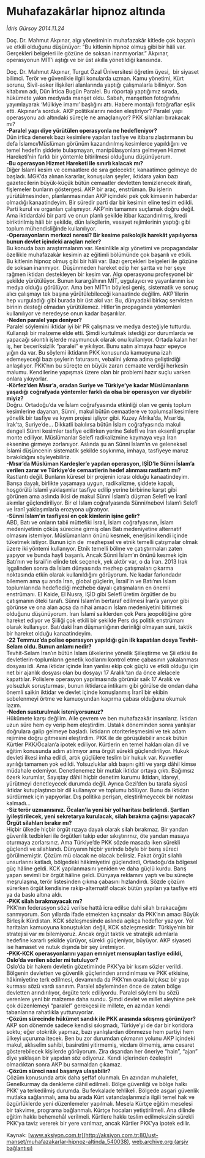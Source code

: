 # Muhafazakârlar hipnoz altında

*İdris Gürsoy 2014.11.24*

<div class="pNewsDetailMainContent" itemprop="articleBody">
 <p>
  Doç. Dr. Mahmut Akpınar, algı yönetiminin muhafazakâr kitlede çok başarılı ve etkili olduğunu düşünüyor: “Bu kitlenin hipnoz olmuş gibi bir hâli var. Gerçekleri belgeleri ile gözüne de soksan inanmıyorlar.” Akpınar, operasyonun MİT’i aştığı ve bir üst akılla yönetildiği kanısında.
 </p>
 <p>
  Doç. Dr. Mahmut Akpınar, Turgut Özal Üniversitesi öğretim üyesi,  bir siyaset bilimci. Terör ve güvenlikle ilgili konularda uzman. Kamu yönetimi, Kürt sorunu, Sivil-asker ilişkileri alanlarında yaptığı çalışmalarla biliniyor. Son kitabının adı, Dün İrtica Bugün Paralel. Bu röportajı yaptığımız sırada, hükümete yakın medyada manşet oldu. Sabah, manşetten fotoğrafını yayımlayarak ‘Mülkiye imamı’ başlığını attı. Habere montajlı fotoğraflar eşlik etti. Akpınar’a sorduk. AKP politikalarını neden eleştiriyor? Paralel yapı operasyonu adı altındaki süreçle ne amaçlanıyor? PKK silahları bırakacak mı?
  <br/>
  <strong>
   -Paralel yapı diye yürütülen operasyonla ne hedefleniyor?
  </strong>
  <br/>
  Dün irtica denerek bazı kesimlere yapılan tasfiye ve itibarsızlaştırmanın bu defa İslamcı/Müslüman görünüm kazandırılmış kesimlerce yapıldığını ve temel hedefin şiddete bulaşmayan, manipülasyonlara gelmeyen Hizmet Hareketi’nin farklı bir yöntemle bitirilmesi olduğunu düşünüyorum.
  <br/>
  <strong>
   -Bu operasyon Hizmet Hareketi ile sınırlı kalacak mı?
  </strong>
  <br/>
  Diğer İslamî kesim ve cemaatlere de sıra gelecektir, kanaatimce gelmeye de başladı. MGK’da alınan kararlar, konuşulan şeyler, iktidara yakın bazı gazetecilerin büyük-küçük bütün cemaatler devletten temizlenecek itirafı, fişlemeler bunların göstergesi. AKP bir araç, enstrüman. Bu işlerin yürütülmesinden, planlanmasından AKP içindeki pek çok kimsenin haberdar olmadığı kanaatindeyim. Bir süredir parti dar bir kesimin eline teslim edildi. Parti kurul ve organları çalışmıyor. AKP’nin tamamını suçlamak doğru değil. Ama iktidardaki bir parti ve onun planlı şekilde itibar kazandırılmış, kredi biriktirilmiş hâli bir şekilde, dün laikçilerin, vesayet rejimlerinin yaptığı gibi toplum mühendisliğinde kullanılıyor.
  <br/>
  <strong>
   -Operasyonların merkezi neresi? Bir kesime psikolojik harekât yapılıyorsa bunun devlet içindeki araçları neler?
  </strong>
  <br/>
  Bu konuda bazı araştırmalarım var. Kesinlikle algı yönetimi ve propagandalar özellikle muhafazakâr kesimin az eğitimli bölümünde çok başarılı ve etkili. Bu kitlenin hipnoz olmuş gibi bir hâli var. Bazı gerçekleri belgeleri ile gözüne de soksan inanmıyor.  Düşünmeden hareket edip her şartta ve her şeye rağmen iktidarı destekleyen bir kesim var. Algı operasyonu profesyonel bir şekilde yürütülüyor. Bunun karargâhının MİT, uygulayıcı ve yayanlarının ise medya olduğu görülüyor. Ama ben MİT’in böylesi geniş, sistematik ve sonuç alıcı çalışmayı tek başına yürütülebileceği kanaatinde değilim. AKP’lilerin hep vurguladığı gibi burada bir üst akıl var. Bu, dünyadaki birkaç servisten birinin desteği olmadan yürütülemez. Hitler’in propaganda yöntemleri kullanılıyor ve neredeyse onun kadar başarılılar.
  <br/>
  <strong>
   -Neden paralel yapı deniyor?
  </strong>
  <br/>
  Paralel söylemini iktidar iyi bir PR çalışması ve medya desteğiyle tutturdu. Kullanışlı bir malzeme elde etti. Şimdi kurtulmak istediği zor durumlarda ve yapacağı sıkıntılı işlerde maymuncuk olarak onu kullanıyor. Ortada kalan her iş, her beceriksizlik “paralel” e yıkılıyor. Bunu satın almaya hazır epeyce yığın da var. Bu söylemi iktidarın PKK konusunda kamuoyuna izah edemeyeceği bazı şeylerin faturasını, vebalini yıkma adına geliştirdiği anlaşılıyor. PKK’nın bu süreçte en büyük zararı cemaate verdiği herkesin malumu. Kendilerine yapışmak üzere olan bir problemi hazır suçlu varken onlara yıkıyorlar.
  <br/>
  <strong>
   -Körfez’den Mısır’a, oradan Suriye ve Türkiye’ye kadar Müslümanların yaşadığı coğrafyada yöntemler farklı da olsa bir operasyon var diyebilir miyiz?
  </strong>
  <br/>
  Doğru. Ortadoğu’da ve İslam coğrafyasında etkinliği olan ve geniş toplum kesimlerine dayanan, Sünni, makul bütün cemaatlere ve toplumsal kesimlere yönelik bir tasfiye ve kıyım projesi işliyor gibi. Kuzey Afrika’da, Mısır’da, Irak’ta, Suriye’de... Dikkatli bakılırsa bütün İslam coğrafyasında makul dengeli Sünni kesimler tasfiye edilirken yerine Selefî ve İran eksenli gruplar monte ediliyor. Müslümanlar Selefî radikalizmine kaymaya veya İran eksenine girmeye zorlanıyor. Aslında şu an Sünni İslam’ın ve geleneksel İslamî düşüncenin sistematik şekilde soykırıma, imhaya, tasfiyeye maruz bırakıldığını söyleyebiliriz.
  <br/>
  <strong>
   -Mısır’da Müslüman Kardeşler’e yapılan operasyon, IŞİD’le Sünni İslam’a verilen zarar ve Türkiye’de cemaatlerin hedef alınması rastlantı mı?
  </strong>
  <br/>
  Rastlantı değil. Bunların küresel bir projenin icrası olduğu kanaatindeyim. Barışa dayalı, birlikte yaşamaya uygun, radikalizme, şiddete kapalı, hoşgörülü İslamî yaklaşımlar tasfiye edilip yerine birbirine karşıt gibi görünen ama aslında ikisi de makul Sünni İslam’a düşman Selefî ve İranî akımlar güçlendiriliyor. Bir el İslam coğrafyasında Sünni/nebevi İslam’ı Selefî ve İranî yaklaşımlarla erozyona uğratıyor.
  <br/>
  <strong>
   -Sünni İslam’ın tasfiyesi en çok kimlerin işine gelir?
  </strong>
  <br/>
  ABD, Batı ve onların tabii müttefiki İsrail, İslam coğrafyasının, İslam medeniyetinin çöküş sürecine girmiş olan Batı medeniyetine alternatif olmasını istemiyor. Müslümanların önünü kesmek, enerjisini kendi içinde tüketmek istiyor. Bunun için de  mezhepsel ve etnik temelli çatışmalar olmak üzere iki yöntemi kullanıyor. Etnik temelli bölme ve çatıştırmaları zaten yapıyor ve bunda hayli başarılı. Ancak Sünni İslam’ın önünü kesmek için Batı’nın ve İsrail’in elinde tek seçenek, yek aktör var, o da İran. 2013 Irak işgalinden sonra da İslam dünyasında mezhep çatışmaları çıkarma noktasında etkin olarak kullanıldığını görüyorum. Ne kadar farkındadır bilemem ama şu anda İran, global güçlerin, İsrail’in ve Batı’nın İslam toplumlarında hedeflediği mezhebe dayalı çatışmaların en önemli enstrümanı. El Kaide, El Nusra, IŞİD gibi Selefî üretim örgütler de bu çatışmanın öteki tarafı. Sünni İslam’ın bertaraf edilmesi İran’a yarıyor gibi görünse ve ona alan açsa da nihai amacın İslam medeniyetini bitirmek olduğunu düşünüyorum. İran İslamî saiklerden çok Pers jeopolitiğine göre hareket ediyor ve Şiiliği çok etkili bir şekilde Pers dış politik enstrümanı olarak kullanıyor. Batı’daki İran düşmanlığının derinliği olmayan suni, taktik bir hareket olduğu kanaatindeyim.
  <br/>
  <strong>
   -22 Temmuz’da polise operasyon yapıldığı gün ilk kapatılan dosya Tevhit-Selam oldu. Bunun anlamı nedir?
  </strong>
  <br/>
  Tevhit-Selam İran’ın bütün İslam ülkelerine yönelik Şiileştirme ve Şii etkisi ile devletlerin-toplumların genetik kodlarını kontrol etme çabasının yakalanması dosyası idi. Ama iktidar içinde İran yanlısı ekip çok güçlü ve etkili olduğu için net bir ajanlık dosyası olan bu dosyayı 17 Aralık’tan da önce alelacele kapattılar. Polislere operasyon yapılmasında görünür saik 17 Aralık ve yolsuzluk soruşturması, bunun iktidarca intikamı gibi görülse de ondan daha önemli saikin iktidar ve devlet içinde konuşlanmış İranî bir ekibin sobelenmeyi örtme ve kamuoyundan kaçırma çabası olduğunu okumak lazım.
  <br/>
  <strong>
   -Neden susturulmak isteniyorsunuz?
  </strong>
  <br/>
  Hükümete karşı değilim. Aile çevrem ve ben muhafazakâr insanlarız. İktidarı uzun süre hem oy verip hem eleştirdim. Ustalık döneminden sonra yanlışlar doğrulara galip gelmeye başladı. İktidarın otoriterleşmesini ve tek adam rejimine doğru gitmesini eleştirdim. PKK ile de görüşülebilir ancak bütün Kürtler PKK/Öcalan’a ipotek ediliyor. Kürtlerin en temel hakları olan dil ve eğitim konusunda adım atılmıyor ama örgüt sürekli güçlendiriliyor. Hukuk devleti ilkesi imha edildi, artık güçlülere teslim bir hukuk var. Kuvvetler ayrılığı tamamen yok edildi. Yolsuzluklar aldı başını gitti ve yargı dâhil kimse müdahale edemiyor. Denetlenemez bir mutlak iktidar ortaya çıktı. Bağımsız özerk kurumlar, Sayıştay dâhil hiçbir denetim kurumu iktidarı, idareyi, yürütmeyi denetleyecek durumda değil. Ayrıca Gezi’den bu tarafa siyasî iktidar kutuplaştırıcı bir dil kullanıyor ve toplumu bölüyor. Bunu da iktidarı sürdürmek için yapıyorlar. Dış politika perişan, eleştirilmeyecek bir noktası kalmadı…
  <br/>
  <strong>
   -Siz terör uzmanısınız. Öcalan’la yeni bir yol haritası belirlendi. Şartları iyileştirilecek, yeni sekretarya kurulacak, silah bırakma çağrısı yapacak? Örgüt silahları bırakır mı?
  </strong>
  <br/>
  Hiçbir ülkede hiçbir örgüt rızaya dayalı olarak silah bırakmaz. Bir yandan güvenlik tedbirleri ile örgütleri takip eder sıkıştırırnız, öte yandan masaya oturmaya zorlarsınız. Ama Türkiye’de PKK sözde masada iken sürekli güçlendi ve silahlandı. Dünyanın hiçbir yerinde böyle bir barış süreci görülmemiştir. Çözüm mü olacak ne olacak belirsiz. Fakat örgüt silahlı unsurlarını katladı, bölgedeki hâkimiyetini güçlendirdi, Ortadoğu’da bölgesel güç hâline geldi. KCK yapılanmasını yeniden ve daha güçlü kurdu. Barış yapan sevimli bir örgüt hâline geldi. Dünyaya reklamını yaptı ve bu süreçte meşrulaşma, terör listesinden çıkma çabasını hızlandırdı. Sözde çözüm sürerken örgüt kendisine rakip-alternatif olacak bütün yapıları ya tasfiye etti ya da baskı altına aldı.
  <br/>
  <strong>
   -PKK silah bırakmayacak mı?
  </strong>
  <br/>
  PKK’nın federasyon sözü verilse hattâ icra edilse dahi silah bırakacağını sanmıyorum. Son yıllarda ifade etmekten kaçınsalar da PKK’nın amacı Büyük Birleşik Kürdistan. KCK sözleşmesinde aslında açıkça hedefler yazıyor. Yol haritaları kamuoyuna konuştukları değil, KCK sözleşmesidir. Türkiye’nin bir stratejisi var mı bilemiyoruz. Ancak örgüt taktik ve stratejik adımlarla hedefine kararlı şekilde yürüyor, sürekli güçleniyor, büyüyor. AKP siyaseti ise hamaset ve nutuk dışında bir şey üretmiyor.
  <br/>
  <strong>
   -PKK-KCK operasyonlarını yapan emniyet mensupları tasfiye edildi, Oslo’da verilen sözler mi tutuluyor?
  </strong>
  <br/>
  Oslo’da bir hakem devletin gözetiminde PKK’ya bir kısım sözler verildi. Bölgenin devletten ve güvenlik güçlerinden arındırılması ve PKK etkisine, hâkimiyetine terk edilmesi, devamında da PKK’nın orada kılçıksız bir yapı kurması sözü vardı sanırım. Paralel söyleminden önce de zaten bölge devletten arındırılıyor, örgüte terk ediliyordu. Paralel söylemi bu sözü verenlere yeni bir malzeme daha sundu. Şimdi devlet ve millet aleyhine pek çok düzenlemeyi “paralel” gerekçesi ile millete, en azından kendi tabanlarına rahatlıkla yutturuyorlar.
  <br/>
  <strong>
   -Çözüm sürecinde hükümet sandık ile PKK arasında sıkışmış görünüyor?
  </strong>
  <br/>
  AKP son dönemde sadece kendisi sıkışmadı, Türkiye’yi de dar bir koridora soktu; eğer otokritik yapmaz, bazı yanlışlardan dönmezse hem partiyi hem ülkeyi uçuruma itecek. Ben bu zor durumdan çıkmanın yolunu AKP içindeki makul, aklıselim sahibi, basiretini yitirmemiş, vicdanı ölmemiş, ama cesaret gösterebilecek kişilerde görüyorum. Zira dışarıdan her öneriye “hain”, “ajan” diye yaklaşan bir yapıdan söz ediyoruz. Kendi içlerinden özeleştiri olmadıktan sonra AKP bu sarmaldan çıkamaz.
  <br/>
  <strong>
   -Çözüm süreci nasıl başarıya ulaşabilir?
  </strong>
  <br/>
  Çözüm konusunda artık daha şeffaf olunmalı. En azından muhalefet, Genelkurmay da denkleme dâhil edilmeli. Bölge güvenliği ve bölge halkı PKK’ ya terkedilmiş durumda. Bu fevkalade tehlikeli. Bölgede asgari güvenlik mutlaka sağlanmalı, ama bu arada Kürt vatandaşlarımızla ilgili temel hak ve özgürlüklerde yeni düzenlemeler yapılmalı. Mesela Kürtçe eğitim meselesi bir takvime, programa bağlanmalı. Kürtçe hocaları yetiştirilmeli. Ana dilinde eğitim hakkı behemehâl verilmeli. Kürtlere hakkı teslim edilmeksizin sürekli PKK’ya taviz vererek bir yere varılmaz, ancak Kürtler PKK’ya ipotek edilir.
 </p>
</div>


Kaynak: [www.aksiyon.com.tr](http://aksiyon.com.tr:80/ust-manset/muhafazakarlar-hipnoz-altinda_540038), [web.archive.org (arşiv bağlantısı)](http://web.archive.org/web/20141203033344/http://aksiyon.com.tr:80/ust-manset/muhafazakarlar-hipnoz-altinda_540038)
